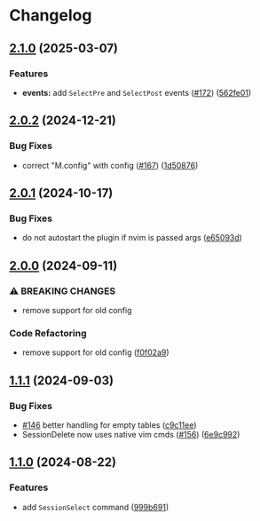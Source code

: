 # Changelog

## [2.1.0](https://github.com/olimorris/persisted.nvim/compare/v2.0.2...v2.1.0) (2025-03-07)


### Features

* **events:** add `SelectPre` and `SelectPost` events ([#172](https://github.com/olimorris/persisted.nvim/issues/172)) ([562fe01](https://github.com/olimorris/persisted.nvim/commit/562fe01d9739b9c37b32113d4d70c3cfad3c5ec5))

## [2.0.2](https://github.com/olimorris/persisted.nvim/compare/v2.0.1...v2.0.2) (2024-12-21)


### Bug Fixes

* correct "M.config" with config ([#167](https://github.com/olimorris/persisted.nvim/issues/167)) ([1d50876](https://github.com/olimorris/persisted.nvim/commit/1d508760e74f0fdfbfb225f7c227cafc54628e51))

## [2.0.1](https://github.com/olimorris/persisted.nvim/compare/v2.0.0...v2.0.1) (2024-10-17)


### Bug Fixes

* do not autostart the plugin if nvim is passed args ([e65093d](https://github.com/olimorris/persisted.nvim/commit/e65093de393bad9e2bb13348895aaba6319b9ad1))

## [2.0.0](https://github.com/olimorris/persisted.nvim/compare/v1.1.1...v2.0.0) (2024-09-11)


### ⚠ BREAKING CHANGES

* remove support for old config

### Code Refactoring

* remove support for old config ([f0f02a9](https://github.com/olimorris/persisted.nvim/commit/f0f02a990c3df2a97dfea9636f719137867d0a52))

## [1.1.1](https://github.com/olimorris/persisted.nvim/compare/v1.1.0...v1.1.1) (2024-09-03)


### Bug Fixes

* [#146](https://github.com/olimorris/persisted.nvim/issues/146) better handling for empty tables  ([c9c11ee](https://github.com/olimorris/persisted.nvim/commit/c9c11ee71feeecfa86bc7650eda4c4d0c5505f6d))
* SessionDelete now uses native vim cmds ([#156](https://github.com/olimorris/persisted.nvim/issues/156)) ([6e9c992](https://github.com/olimorris/persisted.nvim/commit/6e9c992381765a57d29ca7dc0b912683216d59c4))

## [1.1.0](https://github.com/olimorris/persisted.nvim/compare/v1.0.0...v1.1.0) (2024-08-22)


### Features

* add `SessionSelect` command ([999b691](https://github.com/olimorris/persisted.nvim/commit/999b6918b403e3b4ffa6b60d735557ace230ad83))
